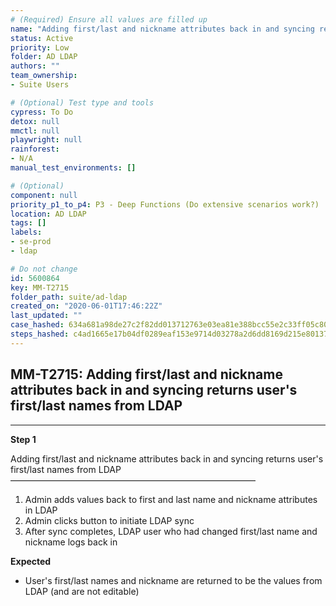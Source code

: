 ```yaml
---
# (Required) Ensure all values are filled up
name: "Adding first/last and nickname attributes back in and syncing returns user's first/last names from LDAP"
status: Active
priority: Low
folder: AD LDAP
authors: ""
team_ownership: 
- Suite Users

# (Optional) Test type and tools
cypress: To Do
detox: null
mmctl: null
playwright: null
rainforest: 
- N/A
manual_test_environments: []

# (Optional)
component: null
priority_p1_to_p4: P3 - Deep Functions (Do extensive scenarios work?)
location: AD LDAP
tags: []
labels: 
- se-prod
- ldap

# Do not change
id: 5600864
key: MM-T2715
folder_path: suite/ad-ldap
created_on: "2020-06-01T17:46:22Z"
last_updated: ""
case_hashed: 634a681a98de27c2f82dd013712763e03ea81e388bcc55e2c33ff05c809bf9ddc8c232eebaa0cb4c4142d8315ca54f73
steps_hashed: c4ad1665e17b04df0289eaf153e9714d03278a2d6dd8169d215e801371893dfd49dff41224ba85587de4c27d9862dd1c
---
```


## MM-T2715: Adding first/last and nickname attributes back in and syncing returns user's first/last names from LDAP

---

**Step 1**

Adding first/last and nickname attributes back in and syncing returns user's first/last names from LDAP\
————————————————————————————

1. Admin adds values back to first and last name and nickname attributes in LDAP
2. Admin clicks button to initiate LDAP sync
3. After sync completes, LDAP user who had changed first/last name and nickname logs back in

**Expected**

- User's first/last names and nickname are returned to be the values from LDAP (and are not editable)
